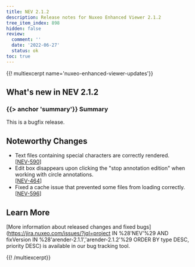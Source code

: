 ```yaml
---
title: NEV 2.1.2
description: Release notes for Nuxeo Enhanced Viewer 2.1.2
tree_item_index: 898
hidden: false
review:
  comment: ''
  date: '2022-06-27'
  status: ok
toc: true
---
```


{{! multiexcerpt name='nuxeo-enhanced-viewer-updates'}}
## What's new in NEV 2.1.2

### {{> anchor 'summary'}} Summary

This is a bugfix release.

## Noteworthy Changes

- Text files containing special characters are correctly rendered.<br/>[[NEV-590](https://jira.nuxeo.com/browse/NEV-590)]
- Edit box disappears upon clicking the "stop annotation edition" when working with circle annotations.<br/>[[NEV-464](https://jira.nuxeo.com/browse/NEV-464)]
- Fixed a cache issue that prevented some files from loading correctly.<br/>[[NEV-596](https://jira.nuxeo.com/browse/NEV-596)]

## Learn More

[More information about released changes and fixed bugs](https://jira.nuxeo.com/issues/?jql=project IN %28'NEV'%29 AND fixVersion IN %28'arender-2.1.1','arender-2.1.2'%29 ORDER BY type DESC, priority DESC) is available in our bug tracking tool.

{{! /multiexcerpt}}
